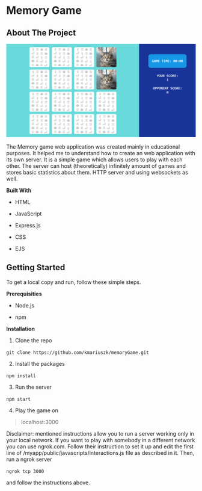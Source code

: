# Memory Game

## About The Project

![Alt text](/screenshot.png?raw=true "Screenshot of the game")

The Memory game web application was created mainly in educational purposes. It helped me to understand how to create an web application with its own server. It is a simple game which allows users to play with each other. The server can host (theoretically) infinitely amount of games and stores basic statistics about them. HTTP server and using websockets as well.

**Built With**

- HTML

- JavaScript

- Express.js

- CSS

- EJS

## Getting Started

To get a local copy and run, follow these simple steps.

**Prerequisities**

- Node.js

- npm

**Installation**

1. Clone the repo 

`git clone https://github.com/kmariuszk/memoryGame.git`

2. Install the packages

`npm install`

3. Run the server

`npm start`

4. Play the game on

> localhost:3000

Disclaimer: mentioned instructions allow you to run a server working only in your local network. If you want to play with somebody in a different network you can use ngrok.com. Follow their instruction to set it up and edit the first line of /myapp/public/javascripts/interactions.js file as described in it. Then, run a ngrok server

`ngrok tcp 3000`

and follow the instructions above.